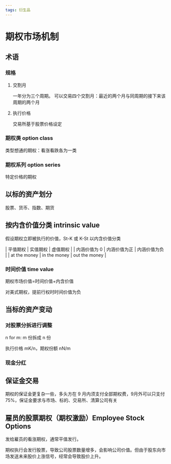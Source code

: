 ```yaml
---
tags: 衍生品
---
```

# 期权市场机制

## 术语

### 规格

1.  交割月

    一年分为三个周期。 可以交易四个交割月：最近的两个月与同周期的接下来该周期的两个月

2.  执行价格

    交易所基于股票价格设定

### 期权类 option class

类型想通的期权：看涨看跌各为一类

### 期权系列 option series

特定价格的期权

## 以标的资产划分

股票、货币、指数、期货

## 按内含价值分类 intrinsic value

假设期权立即被执行的价值，St-K 或 K-St 以内含价值分类

| 平值期权     | 实值期权     | 虚值期权      |
| 内涵价值为 0 | 内涵价值为正 | 内涵价值为负  |
| at the money | in the money | out the money |

### 时间价值 time value

期权市场价值=时间价值+内含价值

对美式期权，提前行权时时间价值为负

## 当标的资产变动

### 对股票分拆进行调整

n for m: m 份拆成 n 份

执行价格 mK/n，期权份额 nN/m

### 现金分红

## 保证金交易

期权的保证金更复杂一些，多头方在 9 月内须支付全部期权费，9月外可以只支付 75%，保证金要求与市场、标的、交易所、清算公司有关

## 雇员的股票期权（期权激励）Employee Stock Options

发给雇员的看涨期权，通常平值发行。

期权执行会发行股票，导致公司股票数量增多，会影响公司价值。但由于股东向市场发送未来股价上涨信号，经常会导致股价上升。
